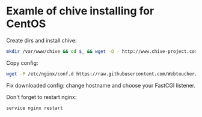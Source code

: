 Examle of chive installing for CentOS
======================

Create dirs and install chive:

```bash
mkdir /var/www/chive && cd $_ && wget -O - http://www.chive-project.com/Download/Redirect | tar -xzp && mkdir logs && mv chive public && wget -P public http://www.chive-project.com/favicon.ico
```

Copy config:

```bash
wget -P /etc/nginx/conf.d https://raw.githubusercontent.com/Webtoucher/chive-nginx-config/master/chive.conf
```

Fix downloaded config: change hostname and choose your FastCGI listener.

Don't forget to restart nginx:

```bash
service nginx restart
```
